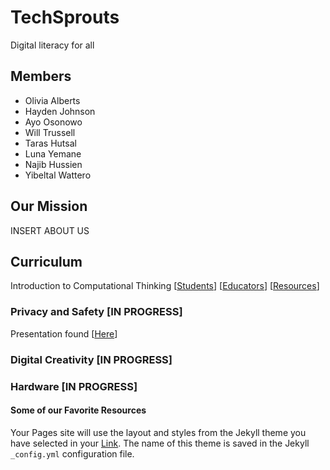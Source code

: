 # TechSprouts
Digital literacy for all
## Members
+ Olivia Alberts
+ Hayden Johnson
+ Ayo Osonowo
+ Will Trussell
+ Taras Hutsal
+ Luna Yemane
+ Najib Hussien
+ Yibeltal Wattero

## Our Mission 
INSERT ABOUT US

## Curriculum
Introduction to Computational Thinking \[[Students](https://www.notion.so/Computational-Thinking-17917bdf44db4278a31acb3fd405fcdc)\] \[[Educators](https://www.notion.so/Teacher-s-Guide-to-Computational-Thinking-643888213b6b4358848c961ce593c56f)\] \[[Resources](https://www.notion.so/Resources-f75ce4bec6be4a598463c561df37d4db)\] 


### Privacy and Safety [IN PROGRESS]
Presentation found \[[Here](https://docs.google.com/presentation/d/1-8E5Djk2edlZHVW334AbYdfFBXpLXNp1OMPEH1kLOtE/edit?usp=sharing)\]


### Digital Creativity [IN PROGRESS]


### Hardware [IN PROGRESS]

#### Some of our Favorite Resources

Your Pages site will use the layout and styles from the Jekyll theme you have selected in your [Link](https://github.com/ADE-MN/TechSprouts/settings). The name of this theme is saved in the Jekyll `_config.yml` configuration file.
